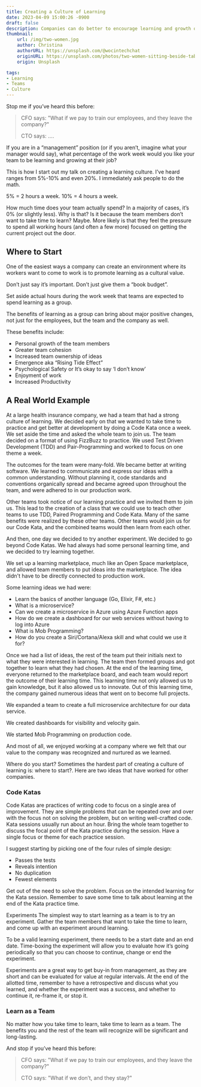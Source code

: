```yaml
---
title: Creating a Culture of Learning
date: 2023-04-09 15:00:26 -0900
draft: false
description: Companies can do better to encourage learning and growth of their employees.
thumbnail:
    url: /img/two-women.jpg
    author: Christina
    authorURL: https://unsplash.com/@wocintechchat
    originURL: https://unsplash.com/photos/two-women-sitting-beside-table-and-talking-LQ1t-8Ms5PY
    origin: Unsplash

tags:
- Learning
- Teams
- Culture
---
```


Stop me if you’ve heard this before:

> CFO says: "What if we pay to train our employees, and they leave the company?"
>
> CTO says: ….

If you are in a “management” position (or if you aren’t, imagine what your manager would say), what percentage of the
work week would you like your team to be learning and growing at their job?

This is how I start out my talk on creating a learning culture. I’ve heard ranges from 5%-10% and even 20%. I
immediately ask people to do the math.

5% = 2 hours a week. 10% = 4 hours a week.

How much time does your team actually spend? In a majority of cases, it’s 0% (or slightly less). Why is that? Is it
because the team members don’t want to take time to learn? Maybe. More likely is that they feel the pressure to spend
all working hours (and often a few more) focused on getting the current project out the door.

## Where to Start
One of the easiest ways a company can create an environment where its workers want to come to work is to promote
learning as a cultural value.

Don’t just say it’s important. Don’t just give them a “book budget”.

Set aside actual hours during the work week that teams are expected to spend learning as a group.

The benefits of learning as a group can bring about major positive changes, not just for the employees, but the team and
the company as well.

These benefits include:

* Personal growth of the team members
* Greater team cohesion
* Increased team ownership of ideas
* Emergence aka “Rising Tide Effect”
* Psychological Safety or It’s okay to say ‘I don’t know’
* Enjoyment of work
* Increased Productivity

## A Real World Example

At a large health insurance company, we had a team that had a strong culture of learning. We decided early on that we
wanted to take time to practice and get better at development by doing a Code Kata once a week. We set aside the time
and asked the whole team to join us. The team decided on a format of using FizzBuzz to practice. We used Test Driven
Development (TDD) and Pair-Programming and worked to focus on one theme a week.

The outcomes for the team were many-fold. We became better at writing software. We learned to communicate and express
our ideas with a common understanding. Without planning it, code standards and conventions organically spread and became
agreed upon throughout the team, and were adhered to in our production work.

Other teams took notice of our learning practice and we invited them to join us. This lead to the creation of a class
that we could use to teach other teams to use TDD, Paired Programming and Code Kata. Many of the same benefits were
realized by these other teams. Other teams would join us for our Code Kata, and the combined teams would then learn from
each other.

And then, one day we decided to try another experiment. We decided to go beyond Code Katas. We had always had some
personal learning time, and we decided to try learning together.

We set up a learning marketplace, much like an Open Space marketplace, and allowed team members to put ideas into the
marketplace. The idea didn't have to be directly connected to production work.

Some learning ideas we had were:

* Learn the basics of another language (Go, Elixir, F#, etc.)
* What is a microservice?
* Can we create a microservice in Azure using Azure Function apps
* How do we create a dashboard for our web services without having to log into Azure
* What is Mob Programming?
* How do you create a Siri/Cortana/Alexa skill and what could we use it for?

Once we had a list of ideas, the rest of the team put their initials next to what they were interested in learning. The
team then formed groups and got together to learn what they had chosen. At the end of the learning time, everyone
returned to the marketplace board, and each team would report the outcome of their learning time. This learning time not
only allowed us to gain knowledge, but it also allowed us to innovate. Out of this learning time, the company gained
numerous ideas that went on to become full projects.

We expanded a team to create a full microservice architecture for our data service.

We created dashboards for visibility and velocity gain.

We started Mob Programming on production code.

And most of all, we enjoyed working at a company where we felt that our value to the company was recognized and nurtured
as we learned.

Where do you start?
Sometimes the hardest part of creating a culture of learning is: where to start?. Here are two ideas that have worked
for other companies.

### Code Katas

Code Katas are practices of writing code to focus on a single area of improvement. They are simple problems that can be
repeated over and over with the focus not on solving the problem, but on writing well-crafted code. Kata sessions
usually run about an hour. Bring the whole team together to discuss the focal point of the Kata practice during the
session. Have a single focus or theme for each practice session.

I suggest starting by picking one of the four rules of simple design:

* Passes the tests
* Reveals intention
* No duplication
* Fewest elements

Get out of the need to solve the problem. Focus on the intended learning for the Kata session. Remember to save some
time to talk about learning at the end of the Kata practice time.

Experiments
The simplest way to start learning as a team is to try an experiment. Gather the team members that want to take the time
to learn, and come up with an experiment around learning.

To be a valid learning experiment, there needs to be a start date and an end date. Time-boxing the experiment will allow
you to evaluate how it’s going periodically so that you can choose to continue, change or end the experiment.

Experiments are a great way to get buy-in from management, as they are short and can be evaluated for value at regular
intervals. At the end of the allotted time, remember to have a retrospective and discuss what you learned, and whether
the experiment was a success, and whether to continue it, re-frame it, or stop it.

### Learn as a Team

No matter how you take time to learn, take time to learn as a team. The benefits you and the rest of the team will
recognize will be significant and long-lasting.

And stop if you’ve heard this before:

> CFO says: "What if we pay to train our employees, and they leave the company?"
>
> CTO says: "What if we don’t, and they stay?"
